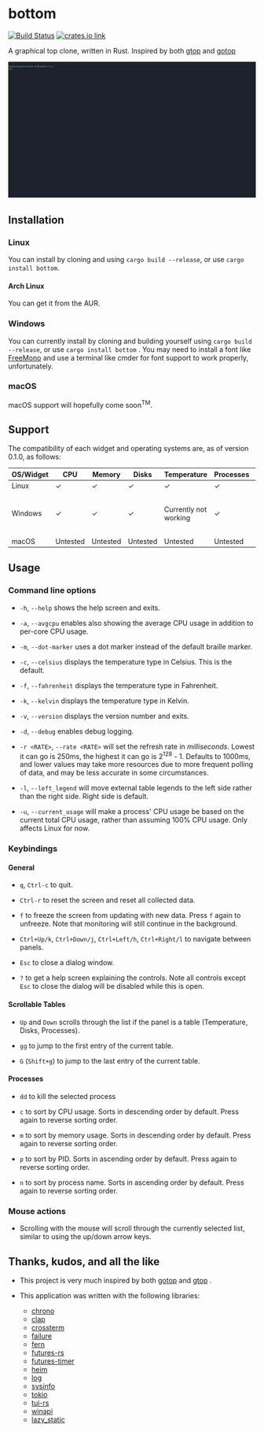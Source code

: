 # bottom

[![Build Status](https://travis-ci.com/ClementTsang/bottom.svg?token=1wvzVgp94E1TZyPNs8JF&branch=master)](https://travis-ci.com/ClementTsang/bottom) [![crates.io link](https://img.shields.io/crates/v/bottom.svg)](https://crates.io/crates/bottom)

A graphical top clone, written in Rust. Inspired by both [gtop](https://github.com/aksakalli/gtop) and [gotop](https://github.com/cjbassi/gotop)

![Quick demo recording](assets/recording_1.gif)

## Installation

### Linux

You can install by cloning and using `cargo build --release`, or use `cargo install bottom`.

#### Arch Linux

You can get it from the AUR.

### Windows

You can currently install by cloning and building yourself using `cargo build --release`, or use `cargo install bottom`
. You may need to install a font like [FreeMono](https://fonts2u.com/free-monospaced.font) and use a terminal like cmder for font support to work properly, unfortunately.

### macOS

macOS support will hopefully come soon<sup>TM</sup>.

## Support

The compatibility of each widget and operating systems are, as of version 0.1.0, as follows:

| OS/Widget | CPU      | Memory   | Disks    | Temperature           | Processes | Networks                                      |
| --------- | -------- | -------- | -------- | --------------------- | --------- | --------------------------------------------- |
| Linux     | ✓        | ✓        | ✓        | ✓                     | ✓         | ✓                                             |
| Windows   | ✓        | ✓        | ✓        | Currently not working | ✓         | Partially supported (total RX/TX unavailable) |
| macOS     | Untested | Untested | Untested | Untested              | Untested  | Untested                                      |

## Usage

### Command line options

- `-h`, `--help` shows the help screen and exits.

- `-a`, `--avgcpu` enables also showing the average CPU usage in addition to per-core CPU usage.

- `-m`, `--dot-marker` uses a dot marker instead of the default braille marker.

- `-c`, `--celsius` displays the temperature type in Celsius. This is the default.

- `-f`, `--fahrenheit` displays the temperature type in Fahrenheit.

- `-k`, `--kelvin` displays the temperature type in Kelvin.

- `-v`, `--version` displays the version number and exits.

- `-d`, `--debug` enables debug logging.

- `-r <RATE>`, `--rate <RATE>` will set the refresh rate in _milliseconds_. Lowest it can go is 250ms, the highest it can go is 2<sup>128</sup> - 1. Defaults to 1000ms, and lower values may take more resources due to more frequent polling of data, and may be less accurate in some circumstances.

- `-l`, `--left_legend` will move external table legends to the left side rather than the right side. Right side is default.

- `-u`, `--current_usage` will make a process' CPU usage be based on the current total CPU usage, rather than assuming 100% CPU usage. Only affects Linux for now.

### Keybindings

#### General

- `q`, `Ctrl-c` to quit.

- `Ctrl-r` to reset the screen and reset all collected data.

- `f` to freeze the screen from updating with new data. Press `f` again to unfreeze. Note that monitoring will still continue in the background.

- `Ctrl+Up/k`, `Ctrl+Down/j`, `Ctrl+Left/h`, `Ctrl+Right/l` to navigate between panels.

- `Esc` to close a dialog window.

- `?` to get a help screen explaining the controls. Note all controls except `Esc` to close the dialog will be disabled while this is open.

#### Scrollable Tables

- `Up` and `Down` scrolls through the list if the panel is a table (Temperature, Disks, Processes).

- `gg` to jump to the first entry of the current table.

- `G` (`Shift+g`) to jump to the last entry of the current table.

#### Processes

- `dd` to kill the selected process

- `c` to sort by CPU usage. Sorts in descending order by default. Press again to reverse sorting order.

- `m` to sort by memory usage. Sorts in descending order by default. Press again to reverse sorting order.

- `p` to sort by PID. Sorts in ascending order by default. Press again to reverse sorting order.

- `n` to sort by process name. Sorts in ascending order by default. Press again to reverse sorting order.

### Mouse actions

- Scrolling with the mouse will scroll through the currently selected list, similar to using the up/down arrow keys.

## Thanks, kudos, and all the like

- This project is very much inspired by both [gotop](https://github.com/cjbassi/gotop) and [gtop](https://github.com/aksakalli/gtop) .

- This application was written with the following libraries:
  - [chrono](https://github.com/chronotope/chrono)
  - [clap](https://github.com/clap-rs/clap)
  - [crossterm](https://github.com/TimonPost/crossterm)
  - [failure](https://github.com/rust-lang-nursery/failure)
  - [fern](https://github.com/daboross/fern)
  - [futures-rs](https://github.com/rust-lang-nursery/futures-rs)
  - [futures-timer](https://github.com/rustasync/futures-timer)
  - [heim](https://github.com/heim-rs/heim)
  - [log](https://github.com/rust-lang-nursery/log)
  - [sysinfo](https://github.com/GuillaumeGomez/sysinfo)
  - [tokio](https://github.com/tokio-rs/tokio)
  - [tui-rs](https://github.com/fdehau/tui-rs)
  - [winapi](https://github.com/retep998/winapi-rs)
  - [lazy_static](https://github.com/rust-lang-nursery/lazy-static.rs)
